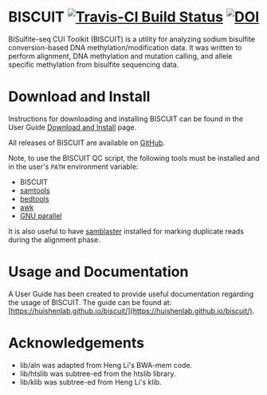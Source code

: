 # BISCUIT [![Travis-CI Build Status](https://travis-ci.org/huishenlab/biscuit.svg?branch=master)](https://travis-ci.org/huishenlab/biscuit) [![DOI](https://zenodo.org/badge/doi/10.5281/zenodo.48262.svg)](http://dx.doi.org/10.5281/zenodo.48262)

BISulfite-seq CUI Toolkit (BISCUIT) is a utility for analyzing sodium bisulfite
conversion-based DNA methylation/modification data. It was written to perform
alignment, DNA methylation and mutation calling, and allele specific methylation
from bisulfite sequencing data.

# Download and Install

Instructions for downloading and installing BISCUIT can be found in the User
Guide [Download and Install](https://huishenlab.github.io/biscuit/#download-and-install)
page.

All releases of BISCUIT are available on
[GitHub](https://github.com/huishenlab/biscuit/releases).

Note, to use the BISCUIT QC script, the following tools must be installed and in
the user's `PATH` environment variable:

  - BISCUIT
  - [samtools](http://www.htslib.org/)
  - [bedtools](https://bedtools.readthedocs.io/en/latest/index.html)
  - [awk](https://www.gnu.org/software/gawk/manual/gawk.html)
  - [GNU parallel](https://www.gnu.org/software/parallel/)

It is also useful to have [samblaster](https://github.com/GregoryFaust/samblaster)
installed for marking duplicate reads during the alignment phase.

# Usage and Documentation

A User Guide has been created to provide useful documentation regarding the
usage of BISCUIT. The guide can be found at:
[https://huishenlab.github.io/biscuit/](https://huishenlab.github.io/biscuit/).

<!-- # Links -->

<!--   - BISCUIT Publication -->
<!-- > Link to publication -->

# Acknowledgements

 * lib/aln was adapted from Heng Li's BWA-mem code.
 * lib/htslib was subtree-ed from the htslib library.
 * lib/klib was subtree-ed from Heng Li's klib.
